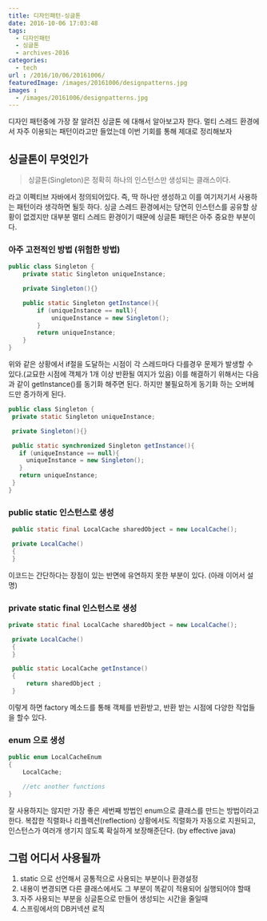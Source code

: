 ```yaml
---
title: 디자인패턴-싱글톤
date: 2016-10-06 17:03:48
tags: 
  - 디자인패턴
  - 싱글톤
  - archives-2016
categories:
  - tech
url : /2016/10/06/20161006/
featuredImage: /images/20161006/designpatterns.jpg
images :
  - /images/20161006/designpatterns.jpg
---
```

디자인 패턴중에 가장 잘 알려진 싱글톤 에 대해서 알아보고자 한다. 멀티 스레드 환경에서 자주 이용되는 패턴이라고만 들었는데 이번 기회를 통해 제대로 정리해보자

## 싱글톤이 무엇인가
>싱글톤(Singleton)은 정확히 하나의 인스턴스만 생성되는 클래스이다.

라고 이펙티브 자바에서 정의되어있다. 즉, 딱 하나만 생성하고 이를 여기저기서 사용하는 패턴이라 생각하면 될듯 하다. 싱글 스레드 환경에서는 당연히 인스턴스를 공유할 상황이 없겠지만 대부분 멀티 스레드 환경이기 때문에 싱글톤 패턴은 아주 중요한 부분이다.

### 아주 고전적인 방법 (위험한 방법)
```java 
public class Singleton {
	private static Singleton uniqueInstance;

	private Singleton(){}

	public static Singleton getInstance(){
		if (uniqueInstance == null){
			uniqueInstance = new Singleton();
		}
		return uniqueInstance;
	}
}
```



위와 같은 상황에서 if절을 도달하는 시점이 각 스레드마다 다를경우 문제가 발생할 수 있다.(교묘한 시점에 객체가 1개 이상 반환될 여지가 있음) 이를 해결하기 위해서는 다음과 같이 getInstance()를 동기화 해주면 된다. 하지만 불필요하게 동기화 하는 오버헤드만 증가하게 된다.
```java
public class Singleton {
 private static Singleton uniqueInstance;

 private Singleton(){}

 public static synchronized Singleton getInstance(){
   if (uniqueInstance == null){
     uniqueInstance = new Singleton();
   }
   return uniqueInstance;
 }
}
```

### public static 인스턴스로 생성
```java
 public static final LocalCache sharedObject = new LocalCache();

 private LocalCache()
 {
 }
```

이코드는 간단하다는 장점이 있는 반면에 유연하지 못한 부분이 있다. (아래 이어서 설명)

### private static final 인스턴스로 생성
```java
private static final LocalCache sharedObject = new LocalCache();

 private LocalCache()
 {
 }

 public static LocalCache getInstance()
 {
     return sharedObject ;
 }
```

이렇게 하면 factory 메소드를 통해 객체를 반환받고, 반환 받는 시점에 다양한 작업들을 할수 있다.

### enum 으로 생성
```java
public enum LocalCacheEnum
{
    LocalCache;

    //etc another functions
}
```

잘 사용하지는 않지만 가장 좋은 세번째 방법인 enum으로 클래스를 만드는 방법이라고 한다. 복잡한 직렬화나 리플렉션(reflection) 상황에서도 직렬화가 자동으로 지원되고, 인스턴스가 여러개 생기지 않도록 확실하게 보장해준단다. (by effective java)

## 그럼 어디서 사용될까
1. static 으로 선언해서 공통적으로 사용되는 부분이나 환경설정
2. 내용이 변경되면 다른 클래스에서도 그 부분이 똑같이 적용되어 실행되어야 할때
3. 자주 사용되는 부분을 싱글톤으로 만들어 생성되는 시간을 줄일때
4. 스프링에서의 DB커넥션 로직
